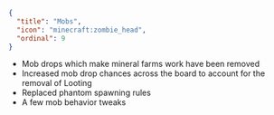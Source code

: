 ```json
{
  "title": "Mobs",
  "icon": "minecraft:zombie_head",
  "ordinal": 9
}
```

- Mob drops which make mineral farms work have been removed
- Increased mob drop chances across the board to account for the removal of Looting
- Replaced phantom spawning rules
- A few mob behavior tweaks